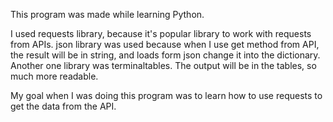 This program was made while learning Python.

I used requests library, because it's popular library to work with requests from APIs.
json library was used because when I use get method from API, the result will be in string, and loads form json change it into the dictionary.
Another one library was terminaltables. The output will  be in the tables, so much more readable.

My goal when I was doing this program was to learn how to use requests to get the data from the API.

